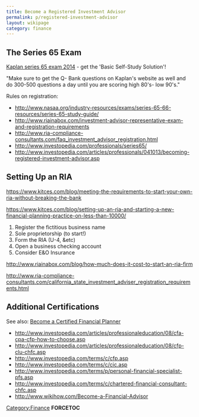 ```yaml
---
title: Become a Registered Investment Advisor
permalink: p/registered-investment-advisor
layout: wikipage
category: finance
---
```


The Series 65 Exam
------------------

[Kaplan series 65 exam 2014](http://www.kfeducation.com/securities/series-65/) - get the 'Basic Self-Study Solution'!

"Make sure to get the Q- Bank questions on Kaplan's website as well and do 300-500 questions a day until you are scoring high 80's- low 90's."

Rules on registration:

-   <http://www.nasaa.org/industry-resources/exams/series-65-66-resources/series-65-study-guide/>
-   <http://www.riainabox.com/investment-advisor-representative-exam-and-registration-requirements>
-   <http://www.ria-compliance-consultants.com/faq_investment_advisor_registration.html>
-   <http://www.investopedia.com/professionals/series65/>
-   <http://www.investopedia.com/articles/professionals/041013/becoming-registered-investment-advisor.asp>

Setting Up an RIA
-----------------

<https://www.kitces.com/blog/meeting-the-requirements-to-start-your-own-ria-without-breaking-the-bank>

<https://www.kitces.com/blog/setting-up-an-ria-and-starting-a-new-financial-planning-practice-on-less-than-10000/>

1.  Register the fictitious business name
2.  Sole proprietorship (to start!)
3.  Form the RIA (U-4, &etc)
4.  Open a business checking account
5.  Consider E&O Insurance

<http://www.riainabox.com/blog/how-much-does-it-cost-to-start-an-ria-firm>

<http://www.ria-compliance-consultants.com/california_state_investment_adviser_registration_requirements.html>

Additional Certifications
-------------------------

See also: [Become a Certified Financial Planner](/Become_a_Certified_Financial_Planner "wikilink")

-   <http://www.investopedia.com/articles/professionaleducation/08/cfa-cpa-cfp-how-to-choose.asp>
-   <http://www.investopedia.com/articles/professionaleducation/08/cfp-clu-chfc.asp>
-   <http://www.investopedia.com/terms/c/cfp.asp>
-   <http://www.investopedia.com/terms/c/cic.asp>
-   <http://www.investopedia.com/terms/p/personal-financial-specialist-pfs.asp>
-   <http://www.investopedia.com/terms/c/chartered-financial-consultant-chfc.asp>
-   <http://www.wikihow.com/Become-a-Financial-Advisor>

[Category:Finance](/Category:Finance "wikilink") __FORCETOC__
